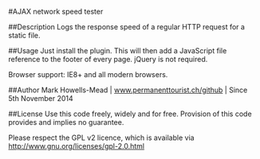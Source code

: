 #AJAX network speed tester

##Description
Logs the response speed of a regular HTTP request for a static file.

##Usage
Just install the plugin. This will then add a JavaScript file reference to the footer of every page. jQuery is not required.

Browser support: IE8+ and all modern browsers.

##Author
Mark Howells-Mead | www.permanenttourist.ch/github | Since 5th November 2014

##License
Use this code freely, widely and for free. Provision of this code provides and implies no guarantee.

Please respect the GPL v2 licence, which is available via http://www.gnu.org/licenses/gpl-2.0.html